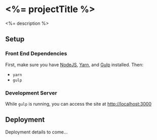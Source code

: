 # <%= projectTitle %>

<%= description %>

## Setup

### Front End Dependencies

First, make sure you have [NodeJS](http://nodejs.org), [Yarn](https://yarnpkg.com), and [Gulp](http://gulpjs.com) installed. Then:

* `yarn`
* `gulp`

### Development Server

While `gulp` is running, you can access the site at [http://localhost:3000](http://localhost:3000)

## Deployment

Deployment details to come…
